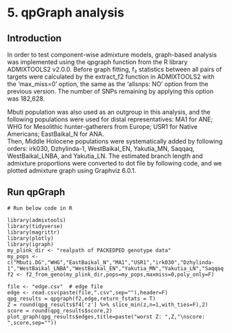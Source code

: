 # 5. qpGraph analysis

## Introduction
In order to test component-wise admixture models, graph-based analysis was implemented using the qpgraph function from the R library ADMIXTOOLS2 v2.0.0.
Before graph fitting, f₂ statistics between all pairs of targets were calculated by the extract_f2 function in ADMIXTOOLS2 with the ‘max_miss=0’ option, the same as the ‘allsnps: NO’ option from the previous version.
The number of SNPs remaining by applying this option was 182,628.
  
Mbuti population was also used as an outgroup in this analysis, and the following populations were used for distal representatives: MA1 for ANE; WHG for Mesolithic hunter-gatherers from Europe; USR1 for Native Americans; EastBaikal_N for ANA.  
Then, Middle Holocene populations were systematically added by following orders: irk030, Dzhylinda-1, WestBaikal_EN, Yakutia_MN, Saqqaq, WestBaikal_LNBA, and Yakutia_LN.
The estimated branch length and admixture proportions were converted to dot file by following code, and we plotted admixture graph using Graphviz 6.0.1.

## Run qpGraph
    # Run below code in R  
  
    library(admixtools)  
    library(tidyverse)  
    library(magrittr)  
    library(plotly)  
    library(igraph)  
    my_plink_dir <- "realpath of PACKEDPED genotype data"  
    my_pops <- c("Mbuti.DG","WHG","EastBaikal_N","MA1","USR1","irk030","Dzhylinda-1","WestBaikal_LNBA","WestBaikal_EN","Yakutia_MN","Yakutia_LN","Saqqaq.SG")  
    f2 <- f2_from_geno(my_plink_dir,pops=my_pops,maxmiss=0,poly_only=F)  
  
    file <- "edge.csv"  # edge file  
    edge <- read.csv(paste(file,".csv",sep=""),header=F)  
    qpg_results = qpgraph(f2,edge,return_fstats = T)  
    Z = round(qpg_results$f4['z'] %>% slice_min(z,n=1,with_ties=F),2)  
    score = round(qpg_results$score,2)  
    plot_graph(qpg_results$edges,title=paste("worst Z: ",Z,"\nscore: ",score,sep=""))  
  

